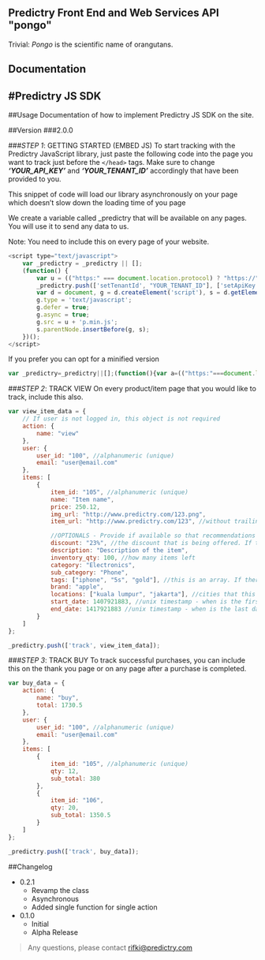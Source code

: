 ## Predictry Front End and Web Services API "pongo"

Trivial: *Pongo* is the scientific name of orangutans.

## Documentation


#Predictry JS SDK
---
##Usage
Documentation of how to implement Predictry JS SDK on the site.

##Version 
###2.0.0

###*STEP 1*: GETTING STARTED (EMBED JS)
To start tracking with the Predictry JavaScript library, just paste the following code into the page you want to track just before the `</head>` tags. Make sure to change ***‘YOUR_API_KEY’*** and ***‘YOUR_TENANT_ID’*** accordingly that have been provided to you. 

This snippet of code will load our library asynchronously on your page which doesn’t slow down the loading time of you page

We create a variable called _predictry that will be available on any pages. You will use it to send any data to us.

Note: You need to include this on every page of your website.

```js
<script type="text/javascript">
	var _predictry = _predictry || [];
	(function() {
		var u = (("https:" === document.location.protocol) ? "https://" : "http://") + "dpv9g3v1sio9.cloudfront.net/v2/";
		_predictry.push(['setTenantId', "YOUR_TENANT_ID"], ['setApiKey', "YOUR_API_KEY"]);
		var d = document, g = d.createElement('script'), s = d.getElementsByTagName('script')[0];
		g.type = 'text/javascript';
		g.defer = true;
		g.async = true;
		g.src = u + 'p.min.js';
		s.parentNode.insertBefore(g, s);
	})();
</script>

```
If you prefer you can opt for a minified version
```js
var _predictry=_predictry||[];(function(){var a=(("https:"===document.location.protocol)?"https://":"http://")+"dpv9g3v1sio9.cloudfront.net/v2/";_predictry.push(["setTenantId","YOUR_TENANT_ID"],["setApiKey","YOUR_API_KEY"]);var e=document,c=e.createElement("script"),b=e.getElementsByTagName("script")[0];c.type="text/javascript";c.defer=true;c.async=true;c.src=a+"p.min.js";b.parentNode.insertBefore(c,b)})();
```


###*STEP 2*: TRACK VIEW 
On every product/item page that you would like to track, include this also.

```js
var view_item_data = {
    // If user is not logged in, this object is not required
    action: {
        name: "view"
    },
    user: {
        user_id: "100", //alphanumeric (unique)
        email: "user@email.com"
    },
    items: [
        {
            item_id: "105", //alphanumeric (unique)
            name: "Item name",
            price: 250.12,
            img_url: "http://www.predictry.com/123.png",
            item_url: "http://www.predictry.com/123", //without trailing slash

            //OPTIONALS - Provide if available so that recommendations would be better
            discount: "23%", //the discount that is being offered. If the discount is in amount 23.10 without the percentage
            description: "Description of the item",
            inventory_qty: 100, //how many items left
            category: "Electronics",
            sub_category: "Phone",
            tags: ["iphone", "5s", "gold"], //this is an array. If there's only one item also enclosed in array ["iphone"] 
            brand: "apple",
            locations: ["kuala lumpur", "jakarta"], //cities that this is sold if applicable
            start_date: 1407921883, //unix timestamp - when is the first that this will be sold? If applicable, if not, ignore.
            end_date: 1417921883 //unix timestamp - when is the last day that it will be sold? If applicable, if not, ignore.	
        }
    ]
};

_predictry.push(['track', view_item_data]);
```


###*STEP 3*: TRACK BUY 
To track successful purchases, you can include this on the thank you page or on any page after a purchase is completed.
```js
var buy_data = {
    action: {
        name: "buy",
        total: 1730.5
    },
    user: {
        user_id: "100", //alphanumeric (unique)
        email: "user@email.com"
    },
    items: [
        {
            item_id: "105", //alphanumeric (unique)
            qty: 12,
            sub_total: 380
        },
        {
            item_id: "106",
            qty: 20,
            sub_total: 1350.5
        }
    ]
};

_predictry.push(['track', buy_data]);
```



##Changelog
- 0.2.1
    - Revamp the class
    - Asynchronous
    - Added single function for single action
- 0.1.0
    - Initial
    - Alpha Release


> Any questions, please contact [rifki@predictry.com](rifki@predictry.com)